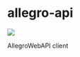 allegro-api
===========

<img src="https://travis-ci.org/sprzybylski/allegro-api.png?branch=master" />

AllegroWebAPI client
